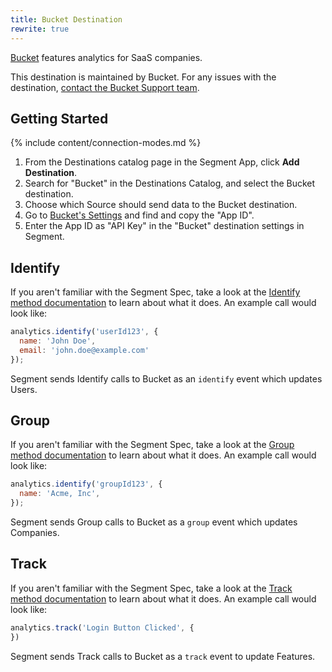 ```yaml
---
title: Bucket Destination
rewrite: true
---
```

[Bucket](https://bucket.so/?utm_source=segmentio&utm_medium=docs&utm_campaign=partners) features analytics for SaaS companies.

This destination is maintained by Bucket. For any issues with the destination, [contact the Bucket Support team](mailto:support@bucket.so).

## Getting Started

{% include content/connection-modes.md %}

1. From the Destinations catalog page in the Segment App, click **Add Destination**.
2. Search for "Bucket" in the Destinations Catalog, and select the Bucket destination.
3. Choose which Source should send data to the Bucket destination.
4. Go to [Bucket's Settings](https://bucket.so) and find and copy the "App ID".
5. Enter the App ID as "API Key" in the "Bucket" destination settings in Segment.

## Identify

If you aren't familiar with the Segment Spec, take a look at the [Identify method documentation](https://segment.com/docs/connections/spec/identify/) to learn about what it does. An example call would look like:

```js
analytics.identify('userId123', {
  name: 'John Doe',
  email: 'john.doe@example.com'
});
```

Segment sends Identify calls to Bucket as an `identify` event which updates Users.

## Group

If you aren't familiar with the Segment Spec, take a look at the [Group method documentation](https://segment.com/docs/connections/spec/group/) to learn about what it does. An example call would look like:

```js
analytics.identify('groupId123', {
  name: 'Acme, Inc',
});
```

Segment sends Group calls to Bucket as a `group` event which updates Companies.

## Track

If you aren't familiar with the Segment Spec, take a look at the [Track method documentation](https://segment.com/docs/connections/spec/track/) to learn about what it does. An example call would look like:

```js
analytics.track('Login Button Clicked', {
})
```

Segment sends Track calls to Bucket as a `track` event to update Features.
